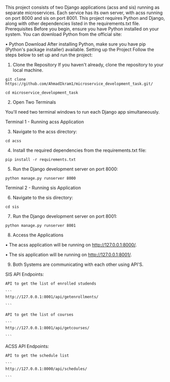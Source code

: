 This project consists of two Django applications (acss and sis) running as separate microservices. Each service has its own server, with acss running on port 8000 and sis on port 8001. This project requires Python and Django, along with other dependencies listed in the requirements.txt file.
Prerequisites
Before you begin, ensure you have Python installed on your system. You can download Python from the official site:

•	Python Download
After installing Python, make sure you have pip (Python's package installer) available.
Setting up the Project
Follow the steps below to set up and run the project:

1. Clone the Repository
If you haven't already, clone the repository to your local machine.

```
git clone https://github.com/AhmadIkram1/microservice_development_task.git/
```

```
cd microservice_development_task
```

2. Open Two Terminals

You'll need two terminal windows to run each Django app simultaneously.

Terminal 1 - Running acss Application

3.	Navigate to the acss directory:
```
cd acss
```

4.	Install the required dependencies from the requirements.txt file:
```   
pip install -r requirements.txt
```
5.	Run the Django development server on port 8000:
```   
python manage.py runserver 8000
```
Terminal 2 - Running sis Application

6.	Navigate to the sis directory:
```
cd sis
```
7.	Run the Django development server on port 8001:
```
python manage.py runserver 8001
```
8. Access the Applications
   
•	The acss application will be running on http://127.0.0.1:8000/.

•	The sis application will be running on http://127.0.0.1:8001/.

9. Both Systems are communicating with each other using API'S.

 SIS API Endpoints:

    API to get the list of enrolled studends

    ```
    http://127.0.0.1:8001/api/getenrollments/

    ```

    API to get the list of courses

    ```
    http://127.0.0.1:8001/api/getcourses/

    ```

 ACSS API Endpoints:

    API to get the schedule list

    ```
    http://127.0.0.1:8000/api/schedules/

    ```